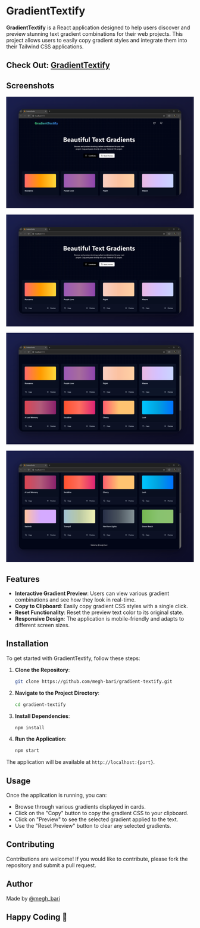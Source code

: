 # GradientTextify

**GradientTextify** is a React application designed to help users discover and preview stunning text gradient combinations for their web projects. This project allows users to easily copy gradient styles and integrate them into their Tailwind CSS applications.


## Check Out: [GradientTextify](https://gradient-textify.vercel.app/)

## Screenshots

![Home](/src/assets/screenshots/one.png)

![Home](/src/assets/screenshots/two.png)

![Home](/src/assets/screenshots/three.png)

![Home](/src/assets/screenshots/four.png)


## Features

- **Interactive Gradient Preview**: Users can view various gradient combinations and see how they look in real-time.
- **Copy to Clipboard**: Easily copy gradient CSS styles with a single click.
- **Reset Functionality**: Reset the preview text color to its original state.
- **Responsive Design**: The application is mobile-friendly and adapts to different screen sizes.

## Installation

To get started with GradientTextify, follow these steps:

1. **Clone the Repository**:
   ```bash
   git clone https://github.com/megh-bari/gradient-textify.git
   ```

2. **Navigate to the Project Directory**:
   ```bash
   cd gradient-textify
   ```

3. **Install Dependencies**:
   ```bash
   npm install
   ```

4. **Run the Application**:
   ```bash
   npm start
   ```

The application will be available at `http://localhost:{port}`.

## Usage

Once the application is running, you can:

- Browse through various gradients displayed in cards.
- Click on the "Copy" button to copy the gradient CSS to your clipboard.
- Click on "Preview" to see the selected gradient applied to the text.
- Use the "Reset Preview" button to clear any selected gradients.

## Contributing

Contributions are welcome! If you would like to contribute, please fork the repository and submit a pull request.


## Author

Made by [@megh_bari](https://github.com/megh-bari)

## Happy Coding 🎈